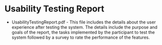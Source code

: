 # Usability Testing Report

- UsabilityTestingReport.pdf - This file includes the details about the user experience after testing the system. The details include the purpose and goals of the report, the tasks implemented by the participant to test the system followed by a survey to rate the performance of the features.  
